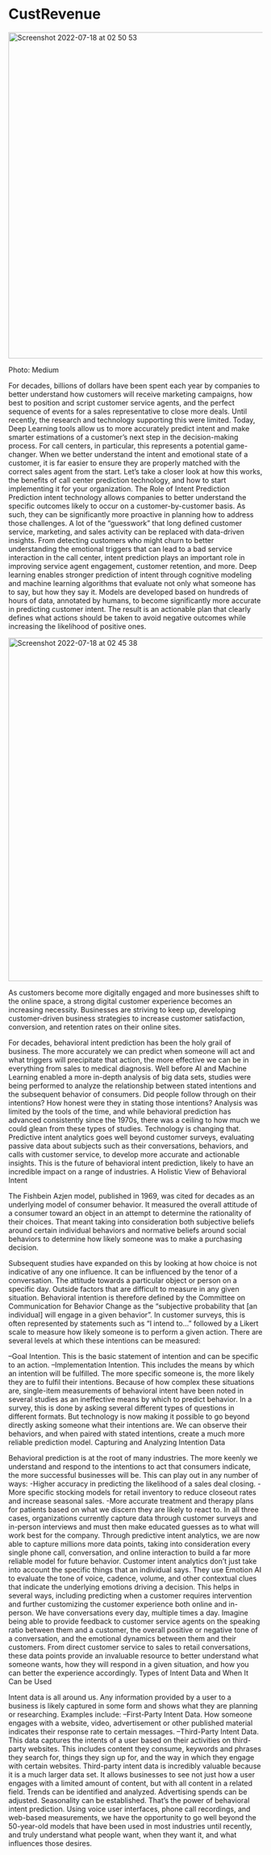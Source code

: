 # CustRevenue
<img width="645" alt="Screenshot 2022-07-18 at 02 50 53" src="https://user-images.githubusercontent.com/100385953/179431894-ec7580b0-1503-454d-ad90-78ee867473aa.png">


Photo: Medium

For decades, billions of dollars have been spent each year by companies to better understand how customers will receive marketing campaigns, how best to position and script customer service agents, and the perfect sequence of events for a sales representative to close more deals.
Until recently, the research and technology supporting this were limited. Today, Deep Learning tools allow us to more accurately predict intent and make smarter estimations of a customer’s next step in the decision-making process. For call centers, in particular, this represents a potential game-changer. When we better understand the intent and emotional state of a customer, it is far easier to ensure they are properly matched with the correct sales agent from the start. Let’s take a closer look at how this works, the benefits of call center prediction technology, and how to start implementing it for your organization.
The Role of Intent Prediction
Prediction intent technology allows companies to better understand the specific outcomes likely to occur on a customer-by-customer basis. As such, they can be significantly more proactive in planning how to address those challenges. A lot of the “guesswork” that long defined customer service, marketing, and sales activity can be replaced with data-driven insights.
From detecting customers who might churn to better understanding the emotional triggers that can lead to a bad service interaction in the call center, intent prediction plays an important role in improving service agent engagement, customer retention, and more.
Deep learning enables stronger prediction of intent through cognitive modeling and machine learning algorithms that evaluate not only what someone has to say, but how they say it. Models are developed based on hundreds of hours of data, annotated by humans, to become significantly more accurate in predicting customer intent. The result is an actionable plan that clearly defines what actions should be taken to avoid negative outcomes while increasing the likelihood of positive ones.

<img width="679" alt="Screenshot 2022-07-18 at 02 45 38" src="https://user-images.githubusercontent.com/100385953/179431747-3edbbd2c-a4b4-4ffb-b9ba-4cb296002982.png">

As customers become more digitally engaged and more businesses shift to the online space, a strong digital customer experience becomes an increasing necessity. Businesses are striving to keep up, developing customer-driven business strategies to increase customer satisfaction, conversion, and retention rates on their online sites. 

For decades, behavioral intent prediction has been the holy grail of business. The more accurately we can predict when someone will act and what triggers will precipitate that action, the more effective we can be in everything from sales to medical diagnosis.
Well before AI and Machine Learning enabled a more in-depth analysis of big data sets, studies were being performed to analyze the relationship between stated intentions and the subsequent behavior of consumers. Did people follow through on their intentions? How honest were they in stating those intentions? Analysis was limited by the tools of the time, and while behavioral prediction has advanced consistently since the 1970s, there was a ceiling to how much we could glean from these types of studies.
Technology is changing that. Predictive intent analytics goes well beyond customer surveys, evaluating passive data about subjects such as their conversations, behaviors, and calls with customer service, to develop more accurate and actionable insights. This is the future of behavioral intent prediction, likely to have an incredible impact on a range of industries.
A Holistic View of Behavioral Intent

The Fishbein Azjen model, published in 1969, was cited for decades as an underlying model of consumer behavior. It measured the overall attitude of a consumer toward an object in an attempt to determine the rationality of their choices. That meant taking into consideration both subjective beliefs around certain individual behaviors and normative beliefs around social behaviors to determine how likely someone was to make a purchasing decision.

Subsequent studies have expanded on this by looking at how choice is not indicative of any one influence. It can be influenced by the tenor of a conversation. The attitude towards a particular object or person on a specific day. Outside factors that are difficult to measure in any given situation.
Behavioral intention is therefore defined by the Committee on Communication for Behavior Change as the “subjective probability that [an individual] will engage in a given behavior”. In customer surveys, this is often represented by statements such as “I intend to…” followed by a Likert scale to measure how likely someone is to perform a given action. There are several levels at which these intentions can be measured:

–Goal Intention. This is the basic statement of intention and can be specific to an action.
–Implementation Intention. This includes the means by which an intention will be fulfilled. The more specific someone is, the more likely they are to fulfil their intentions.
Because of how complex these situations are, single-item measurements of behavioral intent have been noted in several studies as an ineffective means by which to predict behavior. In a survey, this is done by asking several different types of questions in different formats. But technology is now making it possible to go beyond directly asking someone what their intentions are. We can observe their behaviors, and when paired with stated intentions, create a much more reliable prediction model.
Capturing and Analyzing Intention Data

Behavioral prediction is at the root of many industries. The more keenly we understand and respond to the intentions to act that consumers indicate, the more successful businesses will be. This can play out in any number of ways:
-Higher accuracy in predicting the likelihood of a sales deal closing.
-More specific stocking models for retail inventory to reduce closeout rates and increase seasonal sales.
-More accurate treatment and therapy plans for patients based on what we discern they are likely to react to.
In all three cases, organizations currently capture data through customer surveys and in-person interviews and must then make educated guesses as to what will work best for the company. Through predictive intent analytics, we are now able to capture millions more data points, taking into consideration every single phone call, conversation, and online interaction to build a far more reliable model for future behavior.
Customer intent analytics don’t just take into account the specific things that an individual says. They use Emotion AI to evaluate the tone of voice, cadence, volume, and other contextual clues that indicate the underlying emotions driving a decision. This helps in several ways, including predicting when a customer requires intervention and further customizing the customer experience both online and in-person.
We have conversations every day, multiple times a day. Imagine being able to provide feedback to customer service agents on the speaking ratio between them and a customer, the overall positive or negative tone of a conversation, and the emotional dynamics between them and their customers. From direct customer service to sales to retail conversations, these data points provide an invaluable resource to better understand what someone wants, how they will respond in a given situation, and how you can better the experience accordingly.
Types of Intent Data and When It Can be Used

Intent data is all around us. Any information provided by a user to a business is likely captured in some form and shows what they are planning or researching. Examples include:
–First-Party Intent Data. How someone engages with a website, video, advertisement or other published material indicates their response rate to certain messages.
–Third-Party Intent Data. This data captures the intents of a user based on their activities on third-party websites. This includes content they consume, keywords and phrases they search for, things they sign up for, and the way in which they engage with certain websites.
Third-party intent data is incredibly valuable because it is a much larger data set. It allows businesses to see not just how a user engages with a limited amount of content, but with all content in a related field. Trends can be identified and analyzed. Advertising spends can be adjusted. Seasonality can be established.
That’s the power of behavioral intent prediction. Using voice user interfaces, phone call recordings, and web-based measurements, we have the opportunity to go well beyond the 50-year-old models that have been used in most industries until recently, and truly understand what people want, when they want it, and what influences those desires.



